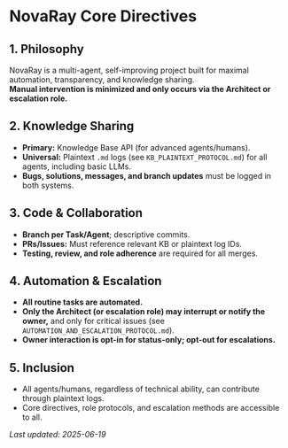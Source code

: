 # NovaRay Core Directives

## 1. Philosophy

NovaRay is a multi-agent, self-improving project built for maximal automation, transparency, and knowledge sharing.  
**Manual intervention is minimized and only occurs via the Architect or escalation role.**

## 2. Knowledge Sharing

- **Primary:** Knowledge Base API (for advanced agents/humans).
- **Universal:** Plaintext `.md` logs (see `KB_PLAINTEXT_PROTOCOL.md`) for all agents, including basic LLMs.
- **Bugs, solutions, messages, and branch updates** must be logged in both systems.

## 3. Code & Collaboration

- **Branch per Task/Agent**; descriptive commits.
- **PRs/Issues:** Must reference relevant KB or plaintext log IDs.
- **Testing, review, and role adherence** are required for all merges.

## 4. Automation & Escalation

- **All routine tasks are automated.**
- **Only the Architect (or escalation role) may interrupt or notify the owner,** and only for critical issues (see `AUTOMATION_AND_ESCALATION_PROTOCOL.md`).
- **Owner interaction is opt-in for status-only; opt-out for escalations.**

## 5. Inclusion

- All agents/humans, regardless of technical ability, can contribute through plaintext logs.
- Core directives, role protocols, and escalation methods are accessible to all.

_Last updated: 2025-06-19_